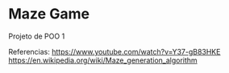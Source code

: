 # Maze Game

Projeto de POO 1

Referencias:
https://www.youtube.com/watch?v=Y37-gB83HKE
https://en.wikipedia.org/wiki/Maze_generation_algorithm
